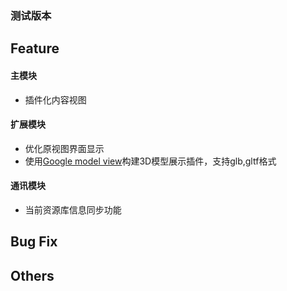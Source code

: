 ### **测试版本**
## Feature  

#### 主模块
- 插件化内容视图
#### 扩展模块
- 优化原视图界面显示
- 使用[Google model view](https://modelviewer.dev)构建3D模型展示插件，支持glb,gltf格式

#### 通讯模块
- 当前资源库信息同步功能

## Bug Fix  

## Others  